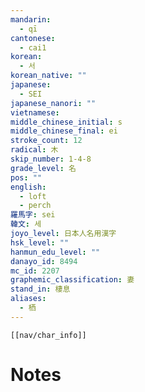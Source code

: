 ```yaml
---
mandarin:
  - qī
cantonese:
  - cai1
korean:
  - 서
korean_native: ""
japanese:
  - SEI
japanese_nanori: ""
vietnamese:
middle_chinese_initial: s
middle_chinese_final: ei
stroke_count: 12
radical: 木
skip_number: 1-4-8
grade_level: 名
pos: ""
english:
  - loft
  - perch
羅馬字: sei
韓文: 세
joyo_level: 日本人名用漢字
hsk_level: ""
hanmun_edu_level: ""
danayo_id: 8494
mc_id: 2207
graphemic_classification: 妻
stand_in: 棲息
aliases:
  - 栖
---
```

```meta-bind-embed
[[nav/char_info]]
```

# Notes
